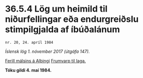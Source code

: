 # 36.5.4 Lög um heimild til niðurfellingar eða endurgreiðslu stimpilgjalda af íbúðalánum

`nr. 20, 24. apríl 1984`

_Íslensk lög 1. nóvember 2017 (útgáfa 147)._

[Ferill málsins á Alþingi](https://www.althingi.is/thingstorf/thingmalalistar-eftir-thingum/ferill/?ltg=106&mnr=27)
[Frumvarp til laga.](https://www.althingi.is/altext/106/s/pdf/0027.pdf)

**Tóku gildi 4. maí 1984.**

